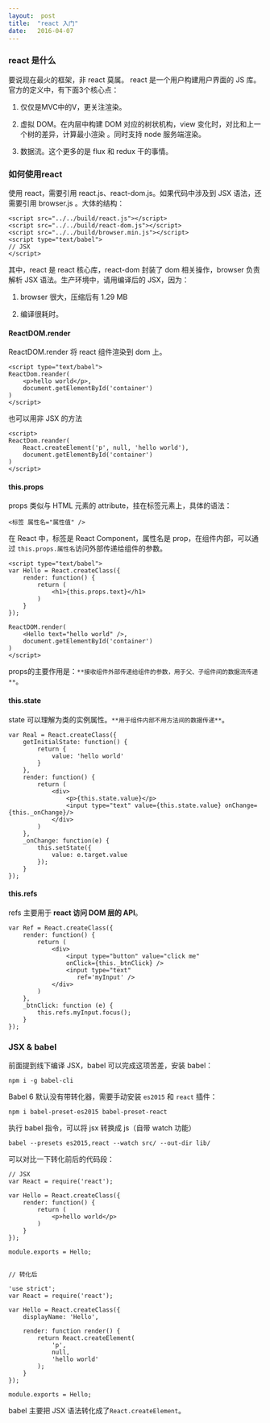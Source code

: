 ```yaml
---
layout:  post
title:  "react 入门"
date:   2016-04-07
---
```


### react 是什么
要说现在最火的框架，非 react 莫属。
react 是一个用户构建用户界面的 JS 库。官方的定义中，有下面3个核心点：

1.  仅仅是MVC中的V，更关注渲染。

2. 虚拟 DOM。在内层中构建 DOM 对应的树状机构，view 变化时，对比和上一个树的差异，计算最小渲染 。同时支持 node 服务端渲染。

3. 数据流。这个更多的是 flux 和 redux 干的事情。


### 如何使用react
使用 react，需要引用 react.js、react-dom.js。如果代码中涉及到 JSX 语法，还需要引用 browser.js 。大体的结构：

```
<script src="../../build/react.js"></script>
<script src="../../build/react-dom.js"></script>
<script src="../../build/browser.min.js"></script>
<script type="text/babel">
// JSX
</script>
```
其中，react 是 react 核心库，react-dom 封装了 dom 相关操作，browser 负责解析 JSX 语法。生产环境中，请用编译后的 JSX，因为：

1. browser 很大，压缩后有 1.29 MB

2. 编译很耗时。


#### ReactDOM.render
ReactDOM.render 将 react 组件渲染到 dom 上。

```
<script type="text/babel">
ReactDom.reander(
	<p>hello world</p>,
	document.getElementById('container')
)
</script>
```

也可以用非 JSX 的方法

```
<script>
ReactDom.reander(
	React.createElement('p', null, 'hello world'),
	document.getElementById('container')
)
</script>
```


#### this.props
props 类似与 HTML 元素的 attribute，挂在标签元素上，具体的语法：

```
<标签 属性名="属性值" />
```
在 React 中，标签是 React Component，属性名是 prop，在组件内部，可以通过 `this.props.属性名`访问外部传递给组件的参数。

```
<script type="text/babel">
var Hello = React.createClass({
    render: function() {
        return (
            <h1>{this.props.text}</h1>
        )
    }
});

ReactDOM.render(
	<Hello text="hello world" />,
	document.getElementById('container')
)
</script>
```
props的主要作用是：`**接收组件外部传递给组件的参数，用于父、子组件间的数据流传递**`。 

#### this.state
state 可以理解为类的实例属性。`**用于组件内部不用方法间的数据传递**`。

```
var Real = React.createClass({
	getInitialState: function() {
		return {
			value: 'hello world'
		}
	},
	render: function() {
		return (
			<div>
				<p>{this.state.value}</p>	
				<input type="text" value={this.state.value} onChange={this._onChange}/>
			</div>
		)
	},
	_onChange: function(e) {
		this.setState({
			value: e.target.value
		});
	}
});
```

#### this.refs
refs 主要用于 **react 访问 DOM 层的 API**。

```
var Ref = React.createClass({
    render: function() {
        return (
            <div>
                <input type="button" value="click me"
                onClick={this._btnClick} />
                <input type="text"
                   ref='myInput' />
            </div>
        )
    },
    _btnClick: function (e) {
        this.refs.myInput.focus();
    }
});
```


### JSX & babel
前面提到线下编译 JSX，babel 可以完成这项苦差，安装 babel：

```
npm i -g babel-cli
```

Babel 6 默认没有带转化器，需要手动安装 `es2015` 和 `react` 插件：

```
npm i babel-preset-es2015 babel-preset-react
```

执行 babel 指令，可以将 jsx 转换成 js（自带 watch 功能）

```
babel --presets es2015,react --watch src/ --out-dir lib/

```

可以对比一下转化前后的代码段：

```
// JSX
var React = require('react');

var Hello = React.createClass({
    render: function() {
        return (
            <p>hello world</p>
        )
    }
});

module.exports = Hello;


// 转化后

'use strict';
var React = require('react');

var Hello = React.createClass({
    displayName: 'Hello',

    render: function render() {
        return React.createElement(
            'p',
            null,
            'hello world'
        );
    }
});

module.exports = Hello;

```

babel 主要把 JSX 语法转化成了`React.createElement`。
